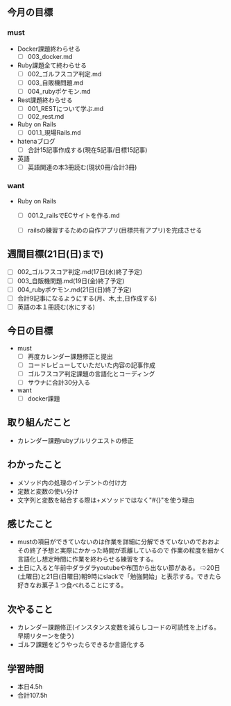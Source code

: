 ## 今月の目標
### must
  - Docker課題終わらせる
    - [ ]  003_docker.md
  - Ruby課題全て終わらせる
    - [ ] 002_ゴルフスコア判定.md
    - [ ] 003_自販機問題.md
    - [ ] 004_rubyポケモン.md
  - Rest課題終わらせる
    - [ ] 001_RESTについて学ぶ.md
    - [ ] 002_rest.md
  - Ruby on Rails
    - [ ] 001.1_現場Rails.md
  - hatenaブログ
    - [ ]  合計15記事作成する(現在5記事/目標15記事)
  - 英語
    - [ ]  英語関連の本3冊読む(現状0冊/合計3冊)
### want
  - Ruby on Rails
    - [ ]  001.2_railsでECサイトを作る.md
    - [ ]  railsの練習するための自作アプリ(目標共有アプリ)を完成させる



## 週間目標(21日(日)まで)
  - [ ] 002_ゴルフスコア判定.md(17日(水)終了予定)
  - [ ] 003_自販機問題.md(19日(金)終了予定)
  - [ ] 004_rubyポケモン.md(21日(日)終了予定)
  - [ ] 合計9記事になるようにする(月、木,土,日作成する)
  - [ ] 英語の本１冊読む(水にする)

## 今日の目標
- must
  - [ ] 再度カレンダー課題修正と提出 
  - [ ] コードレビューしていただいた内容の記事作成
  - [ ] ゴルフスコア判定課題の言語化とコーディング
  - [ ] サウナに合計30分入る

-  want
   - [ ] docker課題
  　　
## 取り組んだこと
- カレンダー課題rubyプルリクエストの修正
## わかったこと
- メソッド内の処理のインデントの付け方
- 定数と変数の使い分け
- 文字列と変数を結合する際は+メソッドではなく"#{}"を使う理由

## 感じたこと
- mustの項目ができていないのは作業を詳細に分解できていないのでおおよその終了予想と実際にかかった時間が乖離しているので
  作業の粒度を細かく言語化し想定時間に作業を終わらせる練習をする。
- 土日に入ると午前中ダラダラyoutubeや布団から出ない節がある。
  ⇨20日(土曜日)と21日(日曜日)朝9時にslackで「勉強開始」と表示する。できたら好きなお菓子１つ食べれることにする。
## 次やること
- カレンダー課題修正(インスタンス変数を減らしコードの可読性を上げる。早期リターンを使う)
- ゴルフ課題をどうやったらできるか言語化する

## 学習時間
- 本日4.5h
- 合計107.5h
